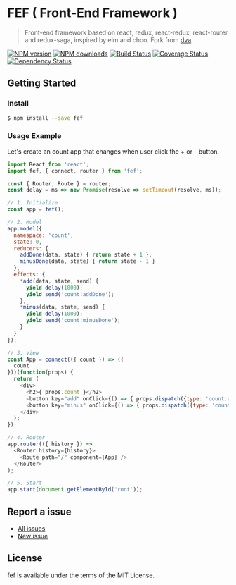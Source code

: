 FEF ( Front-End Framework )
======

> Front-end framework based on react, redux, react-redux, react-router and redux-saga, inspired by elm and choo. Fork from [dva](https://github.com/sorrycc/dva).

[![NPM version](https://img.shields.io/npm/v/fef.svg)](https://www.npmjs.com/package/fef)
[![NPM downloads](https://img.shields.io/npm/dm/fef.svg)](https://www.npmjs.com/package/fef)
[![Build Status](https://travis-ci.org/d-band/fef.svg?branch=master)](https://travis-ci.org/d-band/fef)
[![Coverage Status](https://coveralls.io/repos/github/d-band/fef/badge.svg?branch=master)](https://coveralls.io/github/d-band/fef?branch=master)
[![Dependency Status](https://david-dm.org/d-band/fef.svg)](https://david-dm.org/d-band/fef)

## Getting Started

### Install

```bash
$ npm install --save fef
```

### Usage Example

Let's create an count app that changes when user click the + or - button. 

```javascript
import React from 'react';
import fef, { connect, router } from 'fef';

const { Router, Route } = router;
const delay = ms => new Promise(resolve => setTimeout(resolve, ms));

// 1. Initialize
const app = fef();

// 2. Model
app.model({
  namespace: 'count',
  state: 0,
  reducers: {
    addDone(data, state) { return state + 1 },
    minusDone(data, state) { return state - 1 }
  },
  effects: {
    *add(data, state, send) {
      yield delay(1000);
      yield send('count:addDone');
    },
    *minus(data, state, send) {
      yield delay(1000);
      yield send('count:minusDone');
    }
  }
});

// 3. View
const App = connect(({ count }) => ({
  count
}))(function(props) {
  return (
    <div>
      <h2>{ props.count }</h2>
      <button key="add" onClick={() => { props.dispatch({type: 'count:add'})}}>+</button>
      <button key="minus" onClick={() => { props.dispatch({type: 'count:minus'})}}>-</button>
    </div>
  );
});

// 4. Router
app.router(({ history }) =>
  <Router history={history}>
    <Route path="/" component={App} />
  </Router>
);

// 5. Start
app.start(document.getElementById('root'));
```

## Report a issue

* [All issues](https://github.com/d-band/fef/issues)
* [New issue](https://github.com/d-band/fef/issues/new)

## License

fef is available under the terms of the MIT License.